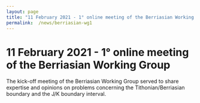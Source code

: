 ```yaml
---
layout: page
title: "11 February 2021 - 1° online meeting of the Berriasian Working Group "
permalink:  /news/berriasian-wg1
---
```

# 11 February 2021 - 1° online meeting of the Berriasian Working Group

The kick-off meeting of the Berriasian Working Group served to share expertise and opinions on problems concerning the Tithonian/Berriasian boundary and the J/K boundary interval. 
